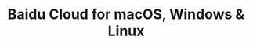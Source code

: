 ---
name: Baidu Cloud
url: 'https://pan.baidu.com/'
category: Productivity
title: 'Baidu Cloud for macOS, Windows & Linux'
key: baidu-cloud

---